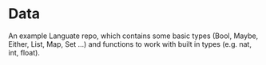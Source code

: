 
Data
========

An example Languate repo, which contains some basic types (Bool, Maybe, Either, List, Map, Set ...) and functions to work with built in types (e.g. nat, int, float).
